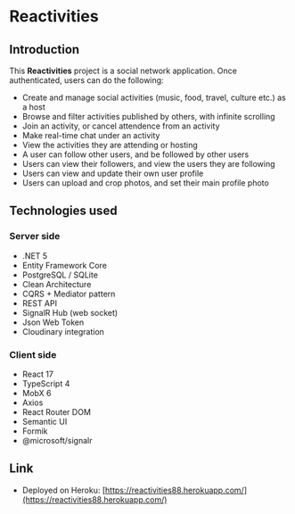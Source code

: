 # Reactivities

## Introduction
This **Reactivities** project is a social network application. Once authenticated, users can do the following:
- Create and manage social activities (music, food, travel, culture etc.) as a host
- Browse and filter activities published by others, with infinite scrolling
- Join an activity, or cancel attendence from an activity
- Make real-time chat under an activity
- View the activities they are attending or hosting
- A user can follow other users, and be followed by other users
- Users can view their followers, and view the users they are following
- Users can view and update their own user profile
- Users can upload and crop photos, and set their main profile photo

## Technologies used
### Server side
- .NET 5
- Entity Framework Core
- PostgreSQL / SQLite
- Clean Architecture
- CQRS + Mediator pattern
- REST API
- SignalR Hub (web socket)
- Json Web Token
- Cloudinary integration
### Client side
- React 17
- TypeScript 4
- MobX 6
- Axios
- React Router DOM
- Semantic UI
- Formik
- @microsoft/signalr



## Link
- Deployed on Heroku: [https://reactivities88.herokuapp.com/](https://reactivities88.herokuapp.com/)